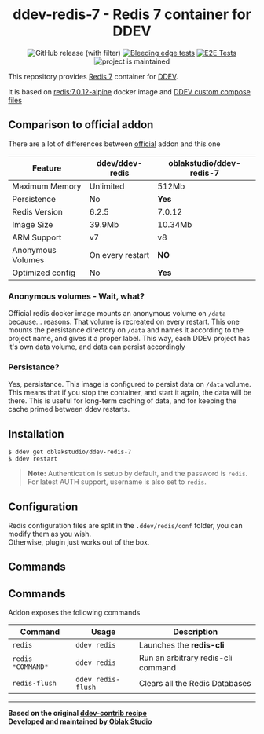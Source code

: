 <div align="center">

# ddev-redis-7 - Redis 7 container for DDEV

![GitHub release (with filter)](https://img.shields.io/github/v/release/oblakstudio/ddev-redis-7)
[![Bleeding edge tests](https://github.com/oblakstudio/ddev-redis-7/actions/workflows/test_bleeding_edge.yml/badge.svg)](https://github.com/oblakstudio/ddev-redis-7/actions/workflows/test_bleeding_edge.yml)
[![E2E Tests](https://github.com/oblakstudio/ddev-redis-7/actions/workflows/test_stable.yml/badge.svg?event=push)](https://github.com/oblakstudio/ddev-redis-7/actions/workflows/tests.yml)
![project is maintained](https://img.shields.io/maintenance/yes/2024.svg)

</div>

This repository provides [Redis 7](https://redis.com) container for [DDEV](https://ddev.readthedocs.io/).

It is based on [redis:7.0.12-alpine](https://hub.docker.com/layers/library/redis/7.0.12-alpine/images/sha256-336ff85d67e89689913130cd7334d5eb67783d0e94362c6ce76314161aa1f0fd?context=explore) docker image and [DDEV custom compose files](https://ddev.readthedocs.io/en/stable/users/extend/custom-compose-files/)

## Comparison to official addon

There are a lot of differences between [official](https://github.com/ddev/ddev-redis) addon and this one

| Feature           | ddev/ddev-redis  | oblakstudio/ddev-redis-7 |
|-------------------|------------------|--------------------------|
| Maximum Memory    | Unlimited        | 512Mb                    |
| Persistence       | No               | **Yes**                  |
| Redis Version     | 6.2.5            | 7.0.12                   |
| Image Size        | 39.9Mb           | 10.34Mb                  |
| ARM Support       | v7               | v8                       |
| Anonymous Volumes | On every restart | **NO**                   |
| Optimized config  | No               | **Yes**                  |

### Anonymous volumes - Wait, what?

Official redis docker image mounts an anonymous volume on `/data` because... reasons. That volume is recreated on every restart. This one mounts the persistance directory on `/data` and names it according to the project name, and gives it a proper label. This way, each DDEV project has it's own data volume, and data can persist accordingly

### Persistance?

Yes, persistance. This image is configured to persist data on `/data` volume. This means that if you stop the container, and start it again, the data will be there. This is useful for long-term caching of data, and for keeping the cache primed between ddev restarts.

## Installation

```
$ ddev get oblakstudio/ddev-redis-7
$ ddev restart
```

>**Note:** Authentication is setup by default, and the password is `redis`. For latest AUTH support, username is also set to `redis`.


## Configuration

Redis configuration files are split in the `.ddev/redis/conf` folder, you can modify them as you wish.  
Otherwise, plugin just works out of the box.

## Commands

## Commands

Addon exposes the following commands

| Command            | Usage             | Description                        |
|-------------------|--------------------|------------------------------------|
| `redis`           | `ddev redis`       | Launches the **redis-cli**         |
| `redis *COMMAND*` | `ddev redis`       | Run an arbitrary redis-cli command |
| `redis-flush`     | `ddev redis-flush` | Clears all the Redis Databases     |
___

**Based on the original [ddev-contrib recipe](https://github.com/ddev/ddev-contrib/tree/master/docker-compose-services/mongodb)**  
**Developed and maintained by [Oblak Studio](https://github.com/oblakstudio)**
